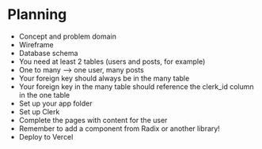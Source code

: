 # Planning

- Concept and problem domain
- Wireframe
- Database schema
- You need at least 2 tables (users and posts, for example)
- One to many --> one user, many posts
- Your foreign key should always be in the many table
- Your foreign key in the many table should reference the clerk_id column in the one table
- Set up your app folder
- Set up Clerk
- Complete the pages with content for the user
- Remember to add a component from Radix or another library!
- Deploy to Vercel
